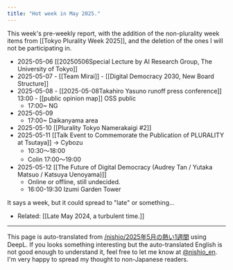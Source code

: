 ```yaml
---
title: "Hot week in May 2025."
---
```


This week's pre-weekly report, with the addition of the non-plurality week items from [[Tokyo Plurality Week 2025]], and the deletion of the ones I will not be participating in.

- 2025-05-06  [[20250506Special Lecture by AI Research Group, The University of Tokyo]]
- 2025-05-07
        - [[Team Mirai]]
        - [[Digital Democracy 2030, New Board Structure]]
- 2025-05-08
        - [[2025-05-08Takahiro Yasuno runoff press conference]]  13:00
        - [[public opinion map]] OSS public
    - 17:00~ NG
- 2025-05-09
    - 17:00~ Daikanyama area
- 2025-05-10 [[Plurality Tokyo Namerakaigi #2]]
- 2025-05-11 [[Talk Event to Commemorate the Publication of PLURALITY at Tsutaya]] → Cybozu
    - 10:30〜18:00
    - Colin 17:00〜19:00
- 2025-05-12  [[The Future of Digital Democracy (Audrey Tan / Yutaka Matsuo / Katsuya Uenoyama)]]
    - Online or offline, still undecided.
    - 16:00-19:30 Izumi Garden Tower


It says a week, but it could spread to "late" or something...
- Related: [[Late May 2024, a turbulent time.]]

---
This page is auto-translated from [/nishio/2025年5月の熱い1週間](https://scrapbox.io/nishio/2025年5月の熱い1週間) using DeepL. If you looks something interesting but the auto-translated English is not good enough to understand it, feel free to let me know at [@nishio_en](https://twitter.com/nishio_en). I'm very happy to spread my thought to non-Japanese readers.